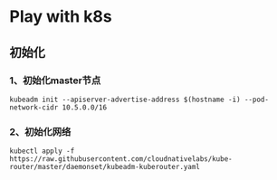 # Play with k8s
## 初始化
### 1、初始化master节点
```
kubeadm init --apiserver-advertise-address $(hostname -i) --pod-network-cidr 10.5.0.0/16
```
### 2、初始化网络
```
kubectl apply -f https://raw.githubusercontent.com/cloudnativelabs/kube-router/master/daemonset/kubeadm-kuberouter.yaml
```

